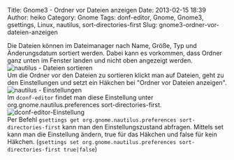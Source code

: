 Title: Gnome3 - Ordner vor Dateien anzeigen
Date: 2013-02-15 18:39
Author: heiko
Category: Gnome
Tags: donf-editor, Gnome, Gnome3, gsettings, Linux, nautilus, sort-directories-first
Slug: gnome3-ordner-vor-dateien-anzeigen

Die Dateien können im Dateimanager nach Name, Größe, Typ und
Änderungsdatum sortiert werden. Dabei kann es vorkommen, dass Ordner
ganz unten im Fenster landen und nicht oben angezeigt werden.  
![nautilus - Dateien sortieren][]  
Um die Ordner vor den Dateien zu sortieren klickt man auf Dateien, geht
zu den Einstellungen und setzt ein Häkchen bei "Ordner vor Dateien
anzeigen".  
![nautilus - Einstellungen][]  
Im `dconf-editor` findet man diese Einstellung unter
org.gnome.nautilus.preferences sort-directories-first.  
![dconf-editor-Einstellung][]  
Per Befehl
`gsettings get org.gnome.nautilus.preferences sort-directories-first`
kann man den Einstellungszustand abfragen. Mittels set kann man die
Einstellung ändern, true für das Häkchen und false für kein Häkchen.
(`gsettings set org.gnome.nautilus.preferences sort-directories-first true|false`)

  [nautilus - Dateien sortieren]: http://www.datenpaul.de/archive/sortdirfirst0.png
  [nautilus - Einstellungen]: http://www.datenpaul.de/archive/sortdirfirst2.png
  [dconf-editor-Einstellung]: http://www.datenpaul.de/archive/sortdirfirst1.png
